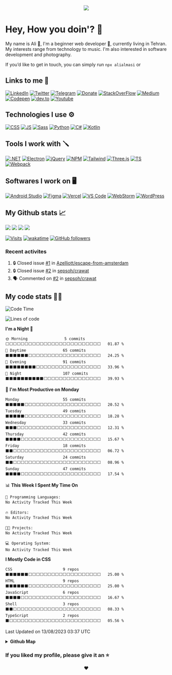 <div align='center'>
<a href="https://github.com/alialmasi"><img src="https://readme-typing-svg.demolab.com?font=Cascadia+Code&size=28&duration=2700&pause=750&color=fe6e96&background=282a36&center=true&vCenter=true&width=550&height=60&lines=Ali+Almasi;Computer+science+student;Beginner+web+developer;Rookie+software+developer"></a>
</div>

# Hey, How you doin'? 👋

My name is Ali 🤠, I'm a beginner web developer 🌱, currently living in Tehran. My interests range from technology to music. I'm also interested in software development and photography.

If you’d like to get in touch, you can simply run `npx alialmasi` or

## Links to me 🔗

[![LinkedIn](https://img.shields.io/badge/LinkedIn-0A66C2?logo=LinkedIn&logoColor=white)](https://linkedin.com/in/alialmasi)
[![Twitter](https://img.shields.io/badge/Twitter-1DA1F2?logo=Twitter&logoColor=white)](https://twitter.com/a710almasi)
[![Telegram](https://img.shields.io/badge/Telegram-26A5E4?logo=Telegram&logoColor=white)](https://t.me/al1almasi)
[![Donate](https://img.shields.io/badge/Donate-7d4533?logo=coffeescript&logoColor=white)](https://www.coffeete.ir/alialmasi)
[![StackOverFlow](https://img.shields.io/badge/StackOverFlow-F58025?logo=Stack%20Overflow&logoColor=white)](https://stackoverflow.com/users/19498547/alialmasi)
[![Medium](https://img.shields.io/badge/Medium-000?logo=Medium&logoColor=white)](https://medium.com/@a710almasi)
[![Codepen](https://img.shields.io/badge/-Codepen-000?&logo=codepen)](https://codepen.io/alialmasi)
[![dev.to](https://img.shields.io/badge/DEV.to-0a0a0a?&logo=dev.to)](https://dev.to/alialmasi)
[![Youtube](https://img.shields.io/badge/Youtube-FF0000?logo=Youtube&logoColor=white)](https://www.youtube.com/@al1almasi)

## Technologies I use ⚙️

[![CSS](https://img.shields.io/badge/-CSS-1572B6?style=for-the-badge&&logo=css3&logoColor=white)](https://github.com/alialmasi)
[![JS](https://img.shields.io/badge/-JS-f0db4f?style=for-the-badge&&logo=javascript&logoColor=black)](https://github.com/alialmasi)
[![Sass](https://img.shields.io/badge/-Sass-CC6699?style=for-the-badge&&logo=sass&logoColor=white)](https://github.com/alialmasi)
[![Python](https://img.shields.io/badge/-Python-3776AB?style=for-the-badge&&logo=python&logoColor=white)](https://github.com/alialmasi)
[![C#](https://img.shields.io/badge/c%23-953cad.svg?style=for-the-badge&logo=c-sharp&logoColor=white)](https://github.com/alialmasi)
[![Kotlin](https://img.shields.io/badge/Kotlin-7F52FF.svg?style=for-the-badge&logo=kotlin&logoColor=white)](https://github.com/alialmasi)

## Tools I work with 🪛

[![.NET](https://img.shields.io/badge/.NET-512BD4.svg?style=for-the-badge&logo=dotnet&logoColor=white)](https://github.com/alialmasi)
[![Electron](https://img.shields.io/badge/Electron-47848F.svg?style=for-the-badge&logo=electron&logoColor=white)](https://github.com/alialmasi)
[![jQuery](https://img.shields.io/badge/jQuery-0769AD.svg?style=for-the-badge&logo=jquery&logoColor=white)](https://github.com/alialmasi)
[![NPM](https://img.shields.io/badge/-NPM-CB3837?style=for-the-badge&&logo=npm&logoColor=white)](https://github.com/alialmasi)
[![Tailwind](https://img.shields.io/badge/-Tailwind-06B6D4?style=for-the-badge&&logo=tailwindcss&logoColor=white)](https://github.com/alialmasi)
[![Three.js](https://img.shields.io/badge/Three.js-000?style=for-the-badge&&logo=three.js&logoColor=white)](https://github.com/alialmasi)
[![TS](https://img.shields.io/badge/TypeScript-3178C6?style=for-the-badge&&logo=typescript&logoColor=white)](https://github.com/alialmasi)
[![Webpack](https://img.shields.io/badge/Webpack-8DD6F9?style=for-the-badge&&logo=webpack&logoColor=333)](https://github.com/alialmasi)

## Softwares I work on 🖥️

[![Android Studio](https://img.shields.io/badge/-Android%20Studio-3DDC84?style=for-the-badge&logo=Android-studio&logoColor=white)](https://github.com/alialmasi)
[![Figma](https://img.shields.io/badge/-Figma-F24E1E?style=for-the-badge&logo=figma&logoColor=white)](https://github.com/alialmasi)
[![Vercel](https://img.shields.io/badge/-Vercel-000?style=for-the-badge&logo=vercel&logoColor=white)](https://github.com/alialmasi)
[![VS Code](https://img.shields.io/badge/-VS%20Code-007ACC?style=for-the-badge&logo=Visual%20Studio%20Code&logoColor=white)](https://github.com/alialmasi)
[![WebStorm](https://img.shields.io/badge/WebStorm-000?style=for-the-badge&logo=webstorm&logoColor=white)](https://github.com/alialmasi)
[![WordPress](https://img.shields.io/badge/WordPress-21759B?style=for-the-badge&logo=wordpress&logoColor=white)](https://github.com/alialmasi)


## My Github stats 📈

<a href='https://github.com/alialmasi'><img src="https://github-readme-stats.vercel.app/api?username=alialmasi&count_private=true&show_icons=true&theme=dracula" height=180em></a>
<a href='https://github.com/alialmasi'><img src="https://github-readme-stats.vercel.app/api/top-langs/?username=alialmasi&layout=compact&theme=dracula" height=180em></a>
<a href='https://github.com/alialmasi'><img src="https://github-readme-stats.vercel.app/api/wakatime?username=a710almasi&layout=compact&theme=dracula&range=all_time" height="180em"></a>
<a href='https://github.com/alialmasi'><img src="https://github-profile-trophy.vercel.app/?username=alialmasi&margin-w=5&margin-h=5&column=3&theme=dracula"></a>

[![Visits](https://hits.seeyoufarm.com/api/count/incr/badge.svg?url=https%3A%2F%2Fgithub.com%2Falialmasi%2Falialmasi&count_bg=%23000&title_bg=%23171717&icon=github.svg&icon_color=%23FFFFFF&title=Visits&edge_flat=false)](https://github.com/alialmasi) [![wakatime](https://wakatime.com/badge/user/42515572-c36c-44b6-9997-0a755ff94018.svg)](https://wakatime.com/@a710almasi) [![GitHub followers](https://img.shields.io/github/followers/alialmasi)](https://github.com/alialmasi)

### Recent activites
<!--START_SECTION:activity-->
1. 🔒 Closed issue [#1](https://github.com/Azelliott/escape-from-amsterdam/issues/1) in [Azelliott/escape-from-amsterdam](https://github.com/Azelliott/escape-from-amsterdam)
2. 🔒 Closed issue [#2](https://github.com/sepsoh/crawat/issues/2) in [sepsoh/crawat](https://github.com/sepsoh/crawat)
3. 🗣 Commented on [#2](https://github.com/sepsoh/crawat/issues/2#issuecomment-1650206499) in [sepsoh/crawat](https://github.com/sepsoh/crawat)
<!--END_SECTION:activity-->

## My code stats 👨‍💻

<!--START_SECTION:waka-->
![Code Time](http://img.shields.io/badge/Code%20Time-79%20hrs%2035%20mins-blue)

![Lines of code](https://img.shields.io/badge/From%20Hello%20World%20I%27ve%20Written-305.9%20thousand%20lines%20of%20code-blue)

**I'm a Night 🦉** 

```text
🌞 Morning                5 commits           ⬜⬜⬜⬜⬜⬜⬜⬜⬜⬜⬜⬜⬜⬜⬜⬜⬜⬜⬜⬜⬜⬜⬜⬜⬜   01.87 % 
🌆 Daytime                65 commits          ⬛⬛⬛⬛⬛⬛⬜⬜⬜⬜⬜⬜⬜⬜⬜⬜⬜⬜⬜⬜⬜⬜⬜⬜⬜   24.25 % 
🌃 Evening                91 commits          ⬛⬛⬛⬛⬛⬛⬛⬛⬜⬜⬜⬜⬜⬜⬜⬜⬜⬜⬜⬜⬜⬜⬜⬜⬜   33.96 % 
🌙 Night                  107 commits         ⬛⬛⬛⬛⬛⬛⬛⬛⬛⬛⬜⬜⬜⬜⬜⬜⬜⬜⬜⬜⬜⬜⬜⬜⬜   39.93 % 
```
📅 **I'm Most Productive on Monday** 

```text
Monday                   55 commits          ⬛⬛⬛⬛⬛⬜⬜⬜⬜⬜⬜⬜⬜⬜⬜⬜⬜⬜⬜⬜⬜⬜⬜⬜⬜   20.52 % 
Tuesday                  49 commits          ⬛⬛⬛⬛⬛⬜⬜⬜⬜⬜⬜⬜⬜⬜⬜⬜⬜⬜⬜⬜⬜⬜⬜⬜⬜   18.28 % 
Wednesday                33 commits          ⬛⬛⬛⬜⬜⬜⬜⬜⬜⬜⬜⬜⬜⬜⬜⬜⬜⬜⬜⬜⬜⬜⬜⬜⬜   12.31 % 
Thursday                 42 commits          ⬛⬛⬛⬛⬜⬜⬜⬜⬜⬜⬜⬜⬜⬜⬜⬜⬜⬜⬜⬜⬜⬜⬜⬜⬜   15.67 % 
Friday                   18 commits          ⬛⬛⬜⬜⬜⬜⬜⬜⬜⬜⬜⬜⬜⬜⬜⬜⬜⬜⬜⬜⬜⬜⬜⬜⬜   06.72 % 
Saturday                 24 commits          ⬛⬛⬜⬜⬜⬜⬜⬜⬜⬜⬜⬜⬜⬜⬜⬜⬜⬜⬜⬜⬜⬜⬜⬜⬜   08.96 % 
Sunday                   47 commits          ⬛⬛⬛⬛⬜⬜⬜⬜⬜⬜⬜⬜⬜⬜⬜⬜⬜⬜⬜⬜⬜⬜⬜⬜⬜   17.54 % 
```


📊 **This Week I Spent My Time On** 

```text
💬 Programming Languages: 
No Activity Tracked This Week

🔥 Editors: 
No Activity Tracked This Week

🐱‍💻 Projects: 
No Activity Tracked This Week

💻 Operating System: 
No Activity Tracked This Week
```

**I Mostly Code in CSS** 

```text
CSS                      9 repos             ⬛⬛⬛⬛⬛⬛⬜⬜⬜⬜⬜⬜⬜⬜⬜⬜⬜⬜⬜⬜⬜⬜⬜⬜⬜   25.00 % 
HTML                     9 repos             ⬛⬛⬛⬛⬛⬛⬜⬜⬜⬜⬜⬜⬜⬜⬜⬜⬜⬜⬜⬜⬜⬜⬜⬜⬜   25.00 % 
JavaScript               6 repos             ⬛⬛⬛⬛⬜⬜⬜⬜⬜⬜⬜⬜⬜⬜⬜⬜⬜⬜⬜⬜⬜⬜⬜⬜⬜   16.67 % 
Shell                    3 repos             ⬛⬛⬜⬜⬜⬜⬜⬜⬜⬜⬜⬜⬜⬜⬜⬜⬜⬜⬜⬜⬜⬜⬜⬜⬜   08.33 % 
TypeScript               2 repos             ⬛⬜⬜⬜⬜⬜⬜⬜⬜⬜⬜⬜⬜⬜⬜⬜⬜⬜⬜⬜⬜⬜⬜⬜⬜   05.56 % 
```




 Last Updated on 13/08/2023 03:37 UTC
<!--END_SECTION:waka-->

<details close="true">
  <summary><b>Github Map</b></summary><div align="center"
 <a href="https://github.com/alialmasi"><img src="https://raw.githubusercontent.com/AliAlmasi/AliAlmasi/main/profile-3d-contrib/profile-gitblock.svg" width=700></a></div>
</details>

### If you liked my profile, please give it an ⭐
<div align="center">
❤️
</div>
